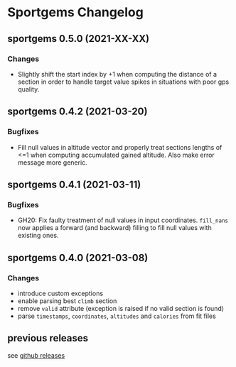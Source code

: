 # Sportgems Changelog


## sportgems 0.5.0 (2021-XX-XX)

### Changes
* Slightly shift the start index by +1 when computing the distance of a section in
  order to handle target value spikes in situations with poor gps quality.


## sportgems 0.4.2 (2021-03-20)
### Bugfixes
* Fill null values in altitude vector and properly treat sections lengths of <=1
  when computing accumulated gained altitude. Also make error message more generic.
  

## sportgems 0.4.1 (2021-03-11)
### Bugfixes
* GH20: Fix faulty treatment of null values in input coordinates. `fill_nans` now
        applies a forward (and backward) filling to fill null values with existing
        ones.


## sportgems 0.4.0 (2021-03-08)
### Changes
* introduce custom exceptions
* enable parsing best `climb` section
* remove `valid` attribute (exception is raised if no valid section is found)
* parse `timestamps`, `coordinates`, `altitudes` and `calories` from fit files


## previous releases
see [github releases](https://github.com/fgebhart/sportgems/releases)